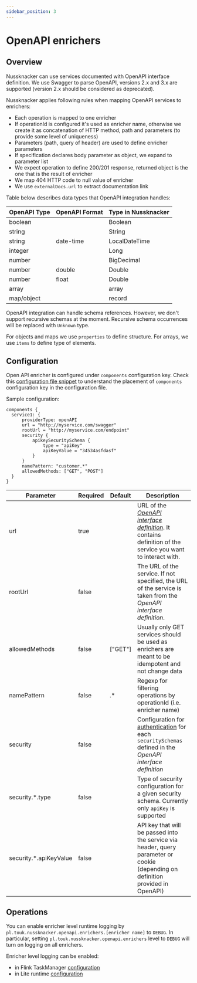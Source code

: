 ```yaml
---
sidebar_position: 3
---
```


# OpenAPI enrichers

## Overview

Nussknacker can use services documented with OpenAPI interface definition.
We use Swagger to parse OpenAPI, versions 2.x and 3.x are supported
(version 2.x should be considered as deprecated).

Nussknacker applies following rules when mapping OpenAPI services to enrichers:

- Each operation is mapped to one enricher
- If operationId is configured it's used as enricher name, otherwise we create it as concatenation
  of HTTP method, path and parameters (to provide some level of uniqueness)
- Parameters (path, query of header) are used to define enricher parameters
- If specification declares body parameter as object, we expand to parameter list
- We expect operation to define 200/201 response, returned object is the one that is the result of enricher
- We map 404 HTTP code to null value of enricher
- We use `externalDocs.url` to extract documentation link

Table below describes data types that OpenAPI integration handles:

| OpenAPI Type | OpenAPI Format | Type in Nussknacker |
|--------------|----------------|---------------------|
| boolean      |                | Boolean             |
| string       |                | String              |
| string       | date-time      | LocalDateTime       |
| integer      |                | Long                |
| number       |                | BigDecimal          |
| number       | double         | Double              |
| number       | float          | Double              |
| array        |                | array               |
| map/object   |                | record              |

OpenAPI integration can handle schema references. However, we don't support recursive schemas at the moment.
Recursive schema occurrences will be replaced with `Unknown` type.

For objects and maps we use `properties` to define structure.
For arrays, we use `items` to define type of elements.

## Configuration

Open API enricher is configured under `components` configuration key. Check
this [configuration file snippet](../configuration/Common.md#configuration-areas) to understand the
placement of `components` configuration key in the configuration file.

Sample configuration:

```
components {
  service1: {
      providerType: openAPI  
      url = "http://myservice.com/swagger"
      rootUrl = "http://myservice.com/endpoint"
      security {
          apikeySecuritySchema {
              type = "apiKey"
              apiKeyValue = "34534asfdasf"
          }
      }
      namePattern: "customer.*"
      allowedMethods: ["GET", "POST"]
  }
}
```

| Parameter              | Required | Default | Description                                                                                                                                                        |
|------------------------|----------|---------|--------------------------------------------------------------------------------------------------------------------------------------------------------------------|
| url                    | true     |         | URL of the [*OpenAPI interface definition*](https://swagger.io/specification/v3/). It contains definition of the service you want to interact with.                |
| rootUrl                | false    |         | The URL of the service. If not specified, the URL of the service is taken from the *OpenAPI interface definition*.                                                 |
| allowedMethods         | false    | ["GET"] | Usually only GET services should be used as enrichers are meant to be idempotent and not change data                                                               |
| namePattern            | false    | .*      | Regexp for filtering operations by operationId (i.e. enricher name)                                                                                                |
| security               | false    |         | Configuration for [authentication](https://swagger.io/docs/specification/authentication/) for each `securitySchemas` defined in the *OpenAPI interface definition* |
| security.*.type        | false    |         | Type of security configuration for a given security schema. Currently only `apiKey` is supported                                                                   |
| security.*.apiKeyValue | false    |         | API key that will be passed into the service via header, query parameter or cookie (depending on definition provided in OpenAPI)                                   |

## Operations

You can enable enricher level runtime logging by
`pl.touk.nussknacker.openapi.enrichers.[enricher name]` to `DEBUG`. In particular,
setting `pl.touk.nussknacker.openapi.enrichers`
level to `DEBUG` will turn on logging on all enrichers.

Enricher level logging can be enabled:

- in Flink
  TaskManager [configuration](https://nightlies.apache.org/flink/flink-docs-release-1.18/docs/deployment/advanced/logging/)
- in Lite
  runtime [configuration](../configuration/ScenarioDeploymentConfiguration.md#configuring-runtime-logging)
